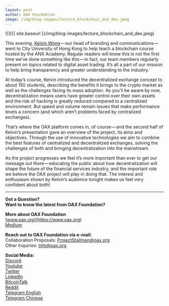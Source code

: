 ```yaml
---
layout: post
author: OAX Foundation
image: /img/blog-images/lecture_blockchain_and_dex.jpeg
---
```

![]({{ site.baseurl }}/img/blog-images/lecture_blockchain_and_dex.jpeg)

This evening, [Kelvin Wong](https://www.linkedin.com/in/kelvin-wong-90aa002/) — our head of branding and communications — went to City University of Hong Kong to help teach a blockchain course hosted by the ANX Academy. Regular readers will know this is not the first time we’ve done something like this — in fact, our team members regularly present on topics related to digital asset trading. It’s all a part of our mission to help bring transparency and greater understanding to the industry.

At today’s course, Kelvin introduced the decentralized exchange concept to about 150 students, describing the benefits it brings to the crypto market as well as the challenges facing its mass adoption. As you’ll be aware by now, decentralization means users have greater control over their own assets and the risk of hacking is greatly reduced compared to a centralized environment. But speed and volume remain issues that make performance levels a concern (and which aren’t problems faced by centralized exchanges).

That’s where the OAX platform comes in, of course — and the second half of Kelvin’s presentation gave an overview of the project, its aims and objectives. Through the use of innovative technologies we aim to combine the best features of centralized and decentralized exchanges, solving the challenges of both and bringing decentralization into the mainstream.

As the project progresses we feel it’s more important than ever to get our message out there — educating the public about how decentralization will shape the future of the financial services industry, and the important role we believe the OAX project will play in doing that. The interest and enthusiasm shown by Kelvin’s audience tonight makes us feel very confident about both!

---

**Got a Question?**  
**Want to know the latest from OAX Foundation?**  

**More about OAX Foundation**  
[www.oax.org](https://www.oax.org)  
[Medium](https://medium.com/@OAX_Foundation)  

**Reach out to OAX Foundation via e-mail:**  
Collaboration Proposals: [ProjectStallman@oax.org](mailto:ProjectStallman@oax.org)  
Other Inquiries: [Info@oax.org](mailto:Info@oax.org)  

**Social Media:**  
[Discord](https://discordapp.com/invite/ZH5YHkb)  
[Youtube](https://bit.ly/2Bvsk73)  
[Twitter](https://twitter.com/OAX_Foundation)  
[LinkedIn](https://www.linkedin.com/company/oax-foundation/)  
[BitcoinTalk](http://bitcointalk.org/index.php?topic=1943946)  
[Reddit](https://www.reddit.com/r/OpenANX/)  
[Telegram English](https://t.me/openanxteam)  
[Telegram Chinese](https://t.me/oax_cn)  